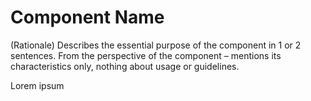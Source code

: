 <!-- @license CC0-1.0 -->

# Component Name

(Rationale)
Describes the essential purpose of the component in 1 or 2 sentences.
From the perspective of the component – mentions its characteristics only, nothing about usage or guidelines.

Lorem ipsum
